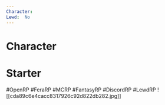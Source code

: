```yaml
---
Character: 
Lewd:  No
---
```

# Character


# Starter


  
#OpenRP #FeraRP #MCRP #FantasyRP #DiscordRP #LewdRP
![[cda89c6e4cacc8317926c92d822db282.jpg]]